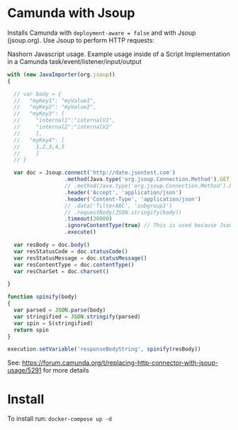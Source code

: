 # Camunda with Jsoup

Installs Camunda with `deployment-aware = false` and with Jsoup (jsoup.org).
Use Jsoup to perform HTTP requests:


Nashorn Javascript usage.  Example usage inside of a Script Implementation in a Camunda task/event/listener/input/output
```javascript
with (new JavaImporter(org.jsoup))
{

  // var body = {
  //   "myKey1": "myValue1",
  //   "myKey2": "myValue2",
  //   "myKey3": {
  //     "internal1":"internalV1",
  //     "internal2":"internalV2"
  //     },
  //   "myKey4": [
  //     1,2,3,4,5
  //     ]
  // }

  var doc = Jsoup.connect('http://date.jsontest.com')
                  .method(Java.type('org.jsoup.Connection.Method').GET)
                  // .method(Java.type('org.jsoup.Connection.Method').POST)
                  .header('Accept', 'application/json')
                  .header('Content-Type', 'application/json')
                  // .data('filterABC', 'subgroup1')
                  // .requestBody(JSON.stringify(body))
                  .timeout(30000)
                  .ignoreContentType(true) // This is used because Jsoup "approved" content-types parsing is enabled by default by Jsoup
                  .execute()

  var resBody = doc.body()
  var resStatusCode = doc.statusCode()
  var resStatusMessage = doc.statusMessage()
  var resContentType = doc.contentType()
  var resCharSet = doc.charset()

}

function spinify(body)
{
  var parsed = JSON.parse(body)
  var stringified = JSON.stringify(parsed)
  var spin = S(stringified)
  return spin
}

execution.setVariable('responseBodyString', spinify(resBody))
```

See: https://forum.camunda.org/t/replacing-http-connector-with-jsoup-usage/5291 for more details

# Install

To install run: `docker-compose up -d`
